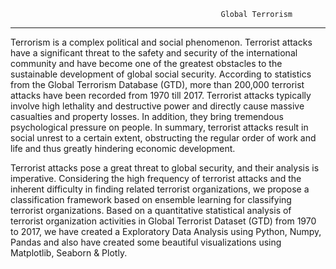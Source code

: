                                                   Global Terrorism
_____________________________________________________________________________________________________________________________________
Terrorism is a complex political and social phenomenon. Terrorist attacks have a significant threat to the safety and security of the international community and have become one of the greatest obstacles to the sustainable development of global social security. According to statistics from the Global Terrorism Database (GTD), more than 200,000 terrorist attacks have been recorded from 1970 till 2017. Terrorist attacks typically involve high lethality and destructive power and directly cause massive casualties and property losses. In addition, they bring tremendous psychological pressure on people. In summary, terrorist attacks result in social unrest to a certain extent, obstructing the regular order of work and life and thus greatly hindering economic development.

Terrorist attacks pose a great threat to global security, and their analysis is imperative. Considering the high frequency of terrorist attacks and the inherent difficulty in finding related terrorist organizations, we propose a classification framework based on ensemble learning for classifying terrorist organizations. Based on a quantitative statistical analysis of terrorist organization activities in Global Terrorist Dataset (GTD) from 1970 to 2017, we have created a Exploratory Data Analysis using Python, Numpy, Pandas and also have created some beautiful visualizations using Matplotlib, Seaborn & Plotly.
